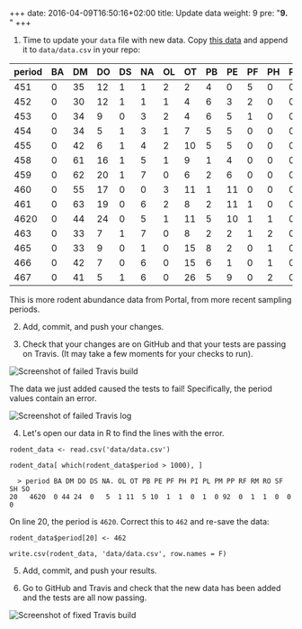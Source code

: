 +++
date: 2016-04-09T16:50:16+02:00
title: Update data
weight: 9
pre: "<b>9. </b>"
+++

1. Time to update your `data` file with new data. Copy [this data]( /sample-data/new-data.csv) and append it to `data/data.csv` in your repo:

| period | BA | DM | DO | DS | NA | OL | OT | PB | PE | PF | PH | PI | PL | PM | PP  | RF | RM | RO | SF | SH | SO |
|--------|----|----|----|----|----|----|----|----|----|----|----|----|----|----|-----|----|----|----|----|----|----|
| 451    | 0  | 35 | 12 | 1  | 1  | 2  | 2  | 4  | 0  | 5  | 0  | 0  | 0  | 0  | 84  | 0  | 0  | 0  | 1  | 0  | 0  |
| 452    | 0  | 30 | 12 | 1  | 1  | 1  | 4  | 6  | 3  | 2  | 0  | 0  | 0  | 0  | 93  | 0  | 0  | 0  | 0  | 0  | 0  |
| 453    | 0  | 34 | 9  | 0  | 3  | 2  | 4  | 6  | 5  | 1  | 0  | 0  | 0  | 0  | 76  | 0  | 0  | 0  | 0  | 0  | 0  |
| 454    | 0  | 34 | 5  | 1  | 3  | 1  | 7  | 5  | 5  | 0  | 0  | 0  | 0  | 0  | 38  | 0  | 0  | 0  | 0  | 0  | 0  |
| 455    | 0  | 42 | 6  | 1  | 4  | 2  | 10 | 5  | 5  | 0  | 0  | 0  | 1  | 0  | 9   | 0  | 0  | 0  | 0  | 1  | 0  |
| 458    | 0  | 61 | 16 | 1  | 5  | 1  | 9  | 1  | 4  | 0  | 0  | 0  | 4  | 3  | 0   | 0  | 11 | 2  | 0  | 3  | 0  |
| 459    | 0  | 62 | 20 | 1  | 7  | 0  | 6  | 2  | 6  | 0  | 0  | 0  | 5  | 2  | 2   | 1  | 10 | 2  | 0  | 1  | 0  |
| 460    | 0  | 55 | 17 | 0  | 0  | 3  | 11 | 1  | 11 | 0  | 0  | 0  | 3  | 4  | 44  | 0  | 10 | 4  | 0  | 0  | 0  |
| 461    | 0  | 63 | 19 | 0  | 6  | 2  | 8  | 2  | 11 | 1  | 0  | 0  | 2  | 1  | 44  | 1  | 1  | 0  | 0  | 8  | 0  |
| 4620   | 0  | 44 | 24 | 0  | 5  | 1  | 11 | 5  | 10 | 1  | 1  | 0  | 1  | 0  | 92  | 0  | 1  | 1  | 0  | 0  | 0  |
| 463    | 0  | 33 | 7  | 1  | 7  | 0  | 8  | 2  | 2  | 1  | 2  | 0  | 0  | 0  | 108 | 0  | 0  | 0  | 0  | 2  | 0  |
| 465    | 0  | 33 | 9  | 0  | 1  | 0  | 15 | 8  | 2  | 0  | 1  | 0  | 0  | 0  | 158 | 1  | 0  | 0  | 0  | 0  | 0  |
| 466    | 0  | 42 | 7  | 0  | 6  | 0  | 15 | 6  | 1  | 0  | 1  | 0  | 0  | 0  | 213 | 0  | 0  | 0  | 0  | 0  | 0  |
| 467    | 0  | 41 | 5  | 1  | 6  | 0  | 26 | 5  | 9  | 0  | 2  | 0  | 1  | 1  | 94  | 0  | 1  | 0  | 0  | 1  | 0  |

  This is more rodent abundance data from Portal, from more recent sampling periods.

2. Add, commit, and push your changes.

3. Check that your changes are on GitHub and that your tests are passing on Travis. (It may take a few moments for your checks to run).

  ![Screenshot of failed Travis build](/screenshots/travis-update-data-failed.png)

  The data we just added caused the tests to fail! Specifically, the period values contain an error.

  ![Screenshot of failed Travis log](/screenshots/travis-failed-test.png)

4. Let's open our data in R to find the lines with the error.

  ```{r}
  rodent_data <- read.csv('data/data.csv')

  rodent_data[ which(rodent_data$period > 1000), ]

    > period BA DM DO DS NA. OL OT PB PE PF PH PI PL PM PP RF RM RO SF SH SO
20   4620  0 44 24  0   5  1 11  5 10  1  1  0  1  0 92  0  1  1  0  0  0
  ```

  On line 20, the period is `4620`. Correct this to `462` and re-save the data:

  ```{r}
  rodent_data$period[20] <- 462

  write.csv(rodent_data, 'data/data.csv', row.names = F)

  ```

5. Add, commit, and push your results.

6. Go to GitHub and Travis and check that the new data has been added and the tests are all now passing.

  ![Screenshot of fixed Travis build](/screenshots/travis_fixed_error.png)
